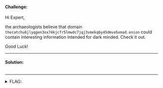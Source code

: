 #### Challenge:

Hi Expert,

the archaeologists believe that domain `thecatchu6jlyqgen3ox74kjcfr5lmwdc7jqj3vmekq6y45dmvo5xmad.onion` could contain interesting information intended for dark minded. Check it out.

Good Luck!

---

#### Solution:

```bash
```

---

<details><summary>FLAG:</summary>

```
FLAG{uNMI-DKSU-NKmq-7QE0}
```

</details>
<br/>
